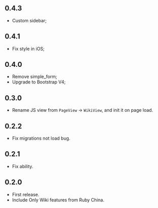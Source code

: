 0.4.3
-----

- Custom sidebar;

0.4.1
-----

- Fix style in iOS;

0.4.0
------

- Remove simple_form;
- Upgrade to Bootstrap V4;

0.3.0
-----

- Rename JS view from `PageView` -> `WikiView`, and init it on page load.

0.2.2
-----

- Fix migrations not load bug.

0.2.1
-----

- Fix ability.

0.2.0
-----

- First release.
- Include Only Wiki features from Ruby China.
